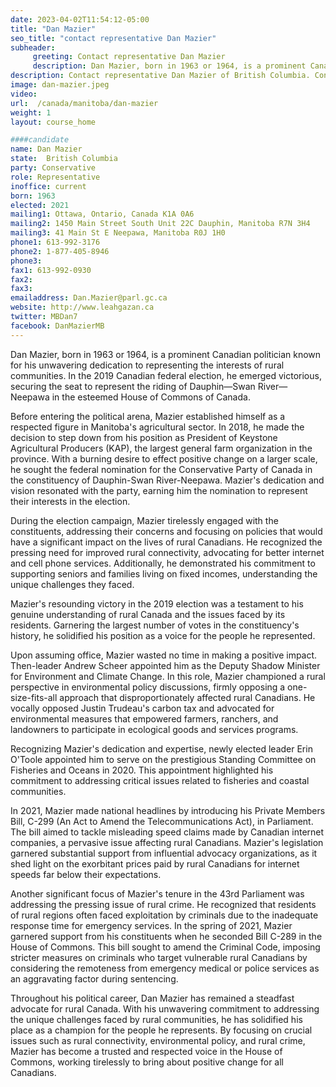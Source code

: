 ```yaml
---
date: 2023-04-02T11:54:12-05:00
title: "Dan Mazier"
seo_title: "contact representative Dan Mazier"
subheader:
     greeting: Contact representative Dan Mazier
     description: Dan Mazier, born in 1963 or 1964, is a prominent Canadian politician known for his unwavering dedication to representing the interests of rural communities. In the 2019 Canadian federal election, he emerged victorious, securing the seat to represent the riding of Dauphin—Swan River—Neepawa in the esteemed House of Commons of Canada.
description: Contact representative Dan Mazier of British Columbia. Contact information for Dan Mazier includes email address, phone number, and mailing address.
image: dan-mazier.jpeg
video:
url:  /canada/manitoba/dan-mazier
weight: 1
layout: course_home

####candidate
name: Dan Mazier
state:	British Columbia
party: Conservative
role: Representative
inoffice: current
born: 1963
elected: 2021
mailing1: Ottawa, Ontario, Canada K1A 0A6
mailing2: 1450 Main Street South Unit 22C Dauphin, Manitoba R7N 3H4
mailing3: 41 Main St E Neepawa, Manitoba R0J 1H0
phone1: 613-992-3176
phone2: 1-877-405-8946
phone3:
fax1: 613-992-0930
fax2:
fax3:
emailaddress: Dan.Mazier@parl.gc.ca
website: http://www.leahgazan.ca
twitter: MBDan7
facebook: DanMazierMB
---
```


Dan Mazier, born in 1963 or 1964, is a prominent Canadian politician known for his unwavering dedication to representing the interests of rural communities. In the 2019 Canadian federal election, he emerged victorious, securing the seat to represent the riding of Dauphin—Swan River—Neepawa in the esteemed House of Commons of Canada.

Before entering the political arena, Mazier established himself as a respected figure in Manitoba's agricultural sector. In 2018, he made the decision to step down from his position as President of Keystone Agricultural Producers (KAP), the largest general farm organization in the province. With a burning desire to effect positive change on a larger scale, he sought the federal nomination for the Conservative Party of Canada in the constituency of Dauphin-Swan River-Neepawa. Mazier's dedication and vision resonated with the party, earning him the nomination to represent their interests in the election.

During the election campaign, Mazier tirelessly engaged with the constituents, addressing their concerns and focusing on policies that would have a significant impact on the lives of rural Canadians. He recognized the pressing need for improved rural connectivity, advocating for better internet and cell phone services. Additionally, he demonstrated his commitment to supporting seniors and families living on fixed incomes, understanding the unique challenges they faced.

Mazier's resounding victory in the 2019 election was a testament to his genuine understanding of rural Canada and the issues faced by its residents. Garnering the largest number of votes in the constituency's history, he solidified his position as a voice for the people he represented.

Upon assuming office, Mazier wasted no time in making a positive impact. Then-leader Andrew Scheer appointed him as the Deputy Shadow Minister for Environment and Climate Change. In this role, Mazier championed a rural perspective in environmental policy discussions, firmly opposing a one-size-fits-all approach that disproportionately affected rural Canadians. He vocally opposed Justin Trudeau's carbon tax and advocated for environmental measures that empowered farmers, ranchers, and landowners to participate in ecological goods and services programs.

Recognizing Mazier's dedication and expertise, newly elected leader Erin O'Toole appointed him to serve on the prestigious Standing Committee on Fisheries and Oceans in 2020. This appointment highlighted his commitment to addressing critical issues related to fisheries and coastal communities.

In 2021, Mazier made national headlines by introducing his Private Members Bill, C-299 (An Act to Amend the Telecommunications Act), in Parliament. The bill aimed to tackle misleading speed claims made by Canadian internet companies, a pervasive issue affecting rural Canadians. Mazier's legislation garnered substantial support from influential advocacy organizations, as it shed light on the exorbitant prices paid by rural Canadians for internet speeds far below their expectations.

Another significant focus of Mazier's tenure in the 43rd Parliament was addressing the pressing issue of rural crime. He recognized that residents of rural regions often faced exploitation by criminals due to the inadequate response time for emergency services. In the spring of 2021, Mazier garnered support from his constituents when he seconded Bill C-289 in the House of Commons. This bill sought to amend the Criminal Code, imposing stricter measures on criminals who target vulnerable rural Canadians by considering the remoteness from emergency medical or police services as an aggravating factor during sentencing.

Throughout his political career, Dan Mazier has remained a steadfast advocate for rural Canada. With his unwavering commitment to addressing the unique challenges faced by rural communities, he has solidified his place as a champion for the people he represents. By focusing on crucial issues such as rural connectivity, environmental policy, and rural crime, Mazier has become a trusted and respected voice in the House of Commons, working tirelessly to bring about positive change for all Canadians.

